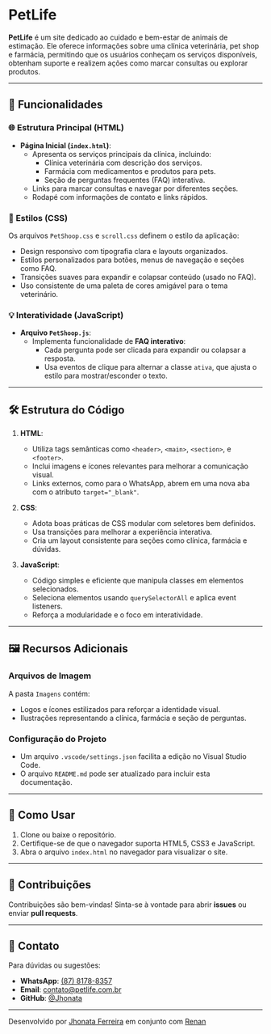 # PetLife

**PetLife** é um site dedicado ao cuidado e bem-estar de animais de estimação. Ele oferece informações sobre uma clínica veterinária, pet shop e farmácia, permitindo que os usuários conheçam os serviços disponíveis, obtenham suporte e realizem ações como marcar consultas ou explorar produtos.

---

## 📜 Funcionalidades

### 🌐 Estrutura Principal (HTML)
- **Página Inicial (`index.html`)**:
  - Apresenta os serviços principais da clínica, incluindo:
    - Clínica veterinária com descrição dos serviços.
    - Farmácia com medicamentos e produtos para pets.
    - Seção de perguntas frequentes (FAQ) interativa.
  - Links para marcar consultas e navegar por diferentes seções.
  - Rodapé com informações de contato e links rápidos.

### 🎨 Estilos (CSS)
Os arquivos `PetShoop.css` e `scroll.css` definem o estilo da aplicação:
- Design responsivo com tipografia clara e layouts organizados.
- Estilos personalizados para botões, menus de navegação e seções como FAQ.
- Transições suaves para expandir e colapsar conteúdo (usado no FAQ).
- Uso consistente de uma paleta de cores amigável para o tema veterinário.

### 💡 Interatividade (JavaScript)
- **Arquivo `PetShoop.js`**:
  - Implementa funcionalidade de **FAQ interativo**:
    - Cada pergunta pode ser clicada para expandir ou colapsar a resposta.
    - Usa eventos de clique para alternar a classe `ativa`, que ajusta o estilo para mostrar/esconder o texto.

---

## 🛠️ Estrutura do Código

1. **HTML**:
   - Utiliza tags semânticas como `<header>`, `<main>`, `<section>`, e `<footer>`.
   - Inclui imagens e ícones relevantes para melhorar a comunicação visual.
   - Links externos, como para o WhatsApp, abrem em uma nova aba com o atributo `target="_blank"`.

2. **CSS**:
   - Adota boas práticas de CSS modular com seletores bem definidos.
   - Usa transições para melhorar a experiência interativa.
   - Cria um layout consistente para seções como clínica, farmácia e dúvidas.

3. **JavaScript**:
   - Código simples e eficiente que manipula classes em elementos selecionados.
   - Seleciona elementos usando `querySelectorAll` e aplica event listeners.
   - Reforça a modularidade e o foco em interatividade.

---

## 🖼️ Recursos Adicionais

### Arquivos de Imagem
A pasta `Imagens` contém:
- Logos e ícones estilizados para reforçar a identidade visual.
- Ilustrações representando a clínica, farmácia e seção de perguntas.

### Configuração do Projeto
- Um arquivo `.vscode/settings.json` facilita a edição no Visual Studio Code.
- O arquivo `README.md` pode ser atualizado para incluir esta documentação.

---

## 🚀 Como Usar

1. Clone ou baixe o repositório.
2. Certifique-se de que o navegador suporta HTML5, CSS3 e JavaScript.
3. Abra o arquivo `index.html` no navegador para visualizar o site.

---

## 🤝 Contribuições

Contribuições são bem-vindas! Sinta-se à vontade para abrir **issues** ou enviar **pull requests**.

---

## 📧 Contato

Para dúvidas ou sugestões:
- **WhatsApp**: [(87) 8178-8357](https://wa.me/558781788357)
- **Email**: [contato@petlife.com.br](mailto:contato@petlife.com.br)
- **GitHub**: [@Jhonata](https://github.com/JhonataFerreira95/PetLife)

---

Desenvolvido por [Jhonata Ferreira](https://github.com/JhonataFerreira95) em conjunto com [Renan](https://github.com/bluesoc)

